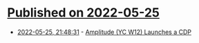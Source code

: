 # [Published on 2022-05-25](index.md)

* [2022-05-25, 21:48:31](https://news.ycombinator.com/item?id=31511062) - [Amplitude (YC W12) Launches a CDP](https://amplitude.com/blog/amplitude-customer-data-platform)
